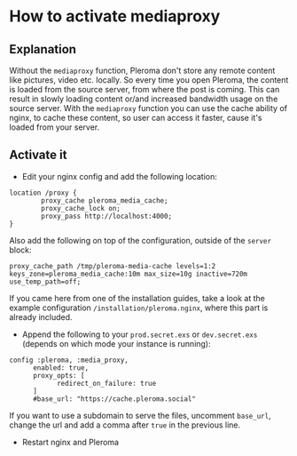 # How to activate mediaproxy
## Explanation

Without the `mediaproxy` function, Pleroma don't store any remote content like pictures, video etc. locally. So every time you open Pleroma, the content is loaded from the source server, from where the post is coming. This can result in slowly loading content or/and increased bandwidth usage on the source server.
With the `mediaproxy` function you can use the cache ability of nginx, to cache these content, so user can access it faster, cause it's loaded from your server.

## Activate it

* Edit your nginx config and add the following location: 
```
location /proxy {
        proxy_cache pleroma_media_cache;
        proxy_cache_lock on;
        proxy_pass http://localhost:4000;
}
```
Also add the following on top of the configuration, outside of the `server` block:
```
proxy_cache_path /tmp/pleroma-media-cache levels=1:2 keys_zone=pleroma_media_cache:10m max_size=10g inactive=720m use_temp_path=off;
```
If you came here from one of the installation guides, take a look at the example configuration `/installation/pleroma.nginx`, where this part is already included.

* Append the following to your `prod.secret.exs` or `dev.secret.exs` (depends on which mode your instance is running):
```
config :pleroma, :media_proxy,
      enabled: true,
      proxy_opts: [
            redirect_on_failure: true
      ]
      #base_url: "https://cache.pleroma.social"
```
If you want to use a subdomain to serve the files, uncomment `base_url`, change the url and add a comma after `true` in the previous line.

* Restart nginx and Pleroma
